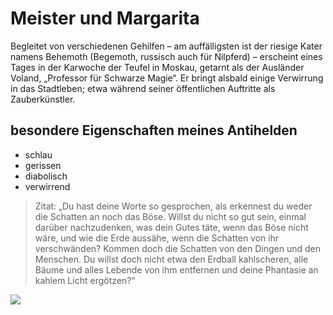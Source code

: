# Meister und Margarita
Begleitet von verschiedenen Gehilfen – am auffälligsten ist der riesige Kater namens Behemoth (Begemoth, russisch auch für Nilpferd) – erscheint eines Tages in der Karwoche der Teufel in Moskau, getarnt als der Ausländer Voland, „Professor für Schwarze Magie“. Er bringt alsbald einige Verwirrung in das Stadtleben; etwa während seiner öffentlichen Auftritte als Zauberkünstler.
## besondere Eigenschaften meines Antihelden
* schlau
* gerissen
* diabolisch
* verwirrend
> Zitat:
> „Du hast deine Worte so gesprochen, als erkennest du weder die Schatten an noch das Böse. Willst du nicht so gut sein, einmal darüber nachzudenken, was dein Gutes täte, wenn das Böse nicht wäre, und wie die Erde aussähe, wenn die Schatten von ihr verschwänden? Kommen doch die Schatten von den Dingen und den Menschen. Du willst doch nicht etwa den Erdball kahlscheren, alle Bäume und alles Lebende von ihm entfernen und deine Phantasie an kahlem Licht ergötzen?“
<img src="https://cdn.pixabay.com/photo/2013/07/13/13/32/demon-161049_960_720.png"/>
